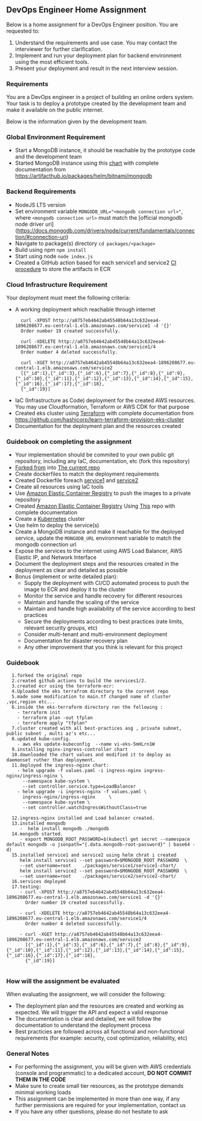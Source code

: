 ## DevOps Engineer Home Assignment
Below is a home assignment for a DevOps Engineer position. You are requested to:
1. Understand the requirements and use case. You may contact the interviewer for further clarification.
2. Implement and run your deployment plan for backend environment using the most efficient tools.
3. Present your deployment and result in the next interview session.

### Requirements
You are a DevOps engineer in a project of building an online orders system. Your task is to deploy a prototype created by the development team and make it available on the public internet.

Below is the information given by the development team.

### Global Environment Requirement
- Start a MongoDB instance, it should be reachable by the prototype code and the development team
- Started MongoDB instance using this [chart](https://github.com/BoazHalter/vi/tree/master/mongodb) with complete documentation from https://artifacthub.io/packages/helm/bitnami/mongodb

### Backend Requirements
- NodeJS LTS version
- Set environment variable `MONGODB_URL="<mongodb connection url>"`, where `<mongodb connection url>` must match the [official mongodb node driver uri]        
  (https://docs.mongodb.com/drivers/node/current/fundamentals/connection/#connection-uri)
- Navigate to package(s) directory `cd packages/<package>`
- Build using npm `npm install`
- Start using node `node index.js`
- Created a GitHub action based for each service1 and service2 [CI procedure](https://github.com/BoazHalter/vi/actions/workflows/node-service1.js.yml) to store the artifacts in ECR

### Cloud Infrastructure Requirement
Your deployment must meet the following criteria:
- A working deployment which reachable through internet
  ```
    curl -XPOST http://a8757eb4642ab45548b64a13c632eea4-1896208677.eu-central-1.elb.amazonaws.com/service1 -d '{}'
    Order number 19 created successfully.

    curl -XDELETE http://a8757eb4642ab45548b64a13c632eea4-1896208677.eu-central-1.elb.amazonaws.com/service1/4
    Order number 4 deleted successfully.

    curl -XGET http://a8757eb4642ab45548b64a13c632eea4-1896208677.eu-central-1.elb.amazonaws.com/service2
    [{"_id":1},{"_id":3},{"_id":6},{"_id":7},{"_id":8},{"_id":9},{"_id":10},{"_id":11},{"_id":12},{"_id":13},{"_id":14},{"_id":15},{"_id":16},{"_id":17},{"_id":18},      
    {"_id":19}]

  ```
- IaC (Infrastructure as Code) deployment for the created AWS resources. You may use Cloudformation, Terraform or AWS CDK for that purpose
- Created eks cluster using [Terraform](https://github.com/BoazHalter/vi/tree/master/learn-terraform-provision-eks-cluster-main) with complete documentation from       
  https://github.com/hashicorp/learn-terraform-provision-eks-cluster
- Documentation for the deployment plan and the resources created

### Guidebook on completing the assignment
- Your implementation should be commited to your own public git repository, including any IaC, documentation, etc (fork this repository)
- [Forked from](https://github.com/vi-technologies/devops-assignment) into [The current repo](https://github.com/BoazHalter/vi) 
- Create dockerfiles to match the deployment requirements
- Created Dockerfile foreach [service1](https://github.com/BoazHalter/vi/blob/master/packages/service1/Dockerfile) and [service2](https://github.com/BoazHalter/vi/blob/master/packages/service2/Dockerfile)
- Create all resources using IaC tools
- Use [Amazon Elastic Container Registry](https://us-east-1.console.aws.amazon.com/ecr/get-started) to push the images to a private repository
- Created [Amazon Elastic Container Registry](https://github.com/BoazHalter/vi/tree/master/terrafrom-ecr) Using [This](https://github.com/terraform-aws-modules/terraform-aws-ecr/tree/master/examples/complete) repo with complete documentation
- Create a [Kubernetes](https://us-east-1.console.aws.amazon.com/eks/home) cluster
- Use helm to deploy the service(s)
- Create a MongoDB instance and make it reachable for the deployed service, update the `MONGODB_URL` environment variable to match the mongodb connection url 
- Expose the services to the internet using AWS Load Balancer, AWS Elastic IP, and Network Interface
- Document the deployment steps and the resources created in the deployment as clear and detailed as possible
- Bonus (implement or write detailed plan):
  - Supply the deployment with CI/CD automated process to push the image to ECR and deploy it to the cluster
  - Monitor the service and handle recovery for different resources
  - Maintain and handle the scaling of the service
  - Maintain and handle high availability of the service according to best practices
  - Secure the deployments according to best practices (rate limits, relevant security groups, etc)
  - Consider multi-tenant and multi-environment deployment 
  - Documentation for disaster recovery plan
  - Any other improvement that you think is relevant for this project
### Guidebook

```
  1.forked the original repo
  2.created github actions to build the services1/2.
  3.created ecr using the terraform-ecr:
  4.Uploaded the eks terrafrom directory to the current repo
  5.made some modification to main.tf changed name of cluster ,vpc,region etc...
  6.inside the eks-terraform directory ran the following :
    - terraform init
    - terraform plan -out tfplan
    - terraform apply "tfplan"
  7.cluster created with all best-practices asg , private subnet, public subnet , multi az's etc...
  8.updated kube-config.
    - aws eks update-kubeconfig  --name vi-eks-5mHLrn1W 
  9.installing nginx-ingress-controller chart
  10.downloaded the chart values and modified it to deploy as daemonset ruther than deployment.
  11.deployed the ingress-nginx chart:
    - helm upgrade -f values.yaml -i ingress-nginx ingress-nginx/ingress-nginx \
      --namespace kube-system \
      --set controller.service.type=LoadBalancer
    - helm upgrade -i ingress-nginx -f values.yaml \
      ingress-nginx/ingress-nginx     \
      --namespace kube-system \
      --set controller.watchIngressWithoutClass=true
    
  12.ingress-nginx installed and Load balancer created.
  13.installed mongodb
     -  helm install mongodb ./mongodb
  14.mongodb started. 
     - export MONGODB_ROOT_PASSWORD=$(kubectl get secret --namespace default mongodb -o jsonpath="{.data.mongodb-root-password}" | base64 -d)
  15.installed service1 and service2 using helm chrat i created
     helm install service1 --set password=$MONGODB_ROOT_PASSWORD  \
     --set username=root    ./packages/service1/service1-chart/
     helm install service2 --set password=$MONGODB_ROOT_PASSWORD  \
     --set username=root    ./packages/service2/service2-chart/
  16.services deployed
  17.testing:
     - curl -XPOST http://a8757eb4642ab45548b64a13c632eea4-1896208677.eu-central-1.elb.amazonaws.com/service1 -d '{}'
       Order number 19 created successfully.

     - curl -XDELETE http://a8757eb4642ab45548b64a13c632eea4-1896208677.eu-central-1.elb.amazonaws.com/service1/4
       Order number 4 deleted successfully.

     - curl -XGET http://a8757eb4642ab45548b64a13c632eea4-1896208677.eu-central-1.elb.amazonaws.com/service2
       [{"_id":1},{"_id":3},{"_id":6},{"_id":7},{"_id":8},{"_id":9},{"_id":10},{"_id":11},{"_id":12},{"_id":13},{"_id":14},{"_id":15},{"_id":16},{"_id":17},{"_id":18},      
       {"_id":19}]
   
  ``` 
    
### How will the assignment be evaluated
When evaluating the assignment, we will consider the following:
- The deployment plan and the resources are created and working as expected. We will trigger the API and expect a valid response
- The documentation is clear and detailed, we will follow the documentation to understand the deployment process
- Best practicies are followed across all functional and non-functional requirements (for example: security, cost optimization, reliability, etc)

### General Notes
- For performing the assignment, you will be given with AWS credentials (console and programmatic) to a dedicated account, **DO NOT COMMIT THEM IN THE CODE**
- Make sure to create small tier resources, as the prototype demands minimal working loads
- This assignment can be implemented in more than one way, if any further permissions are required for your implementation, contact us
- If you have any other questions, please do not hesitate to ask
